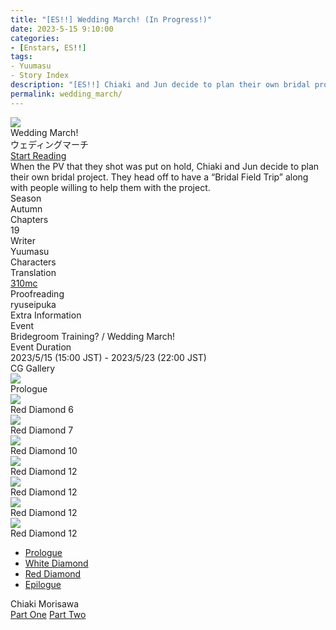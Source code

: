 ```yaml
---
title: "[ES!!] Wedding March! (In Progress!)"
date: 2023-5-15 9:10:00
categories:
- [Enstars, ES!!]
tags:
- Yuumasu
- Story Index
description: "[ES!!] Chiaki and Jun decide to plan their own bridal project. They head off to have a “Bridal Field Trip” along with people willing to help them with the project."
permalink: wedding_march/
---
```

<div class="preview-wrapper reverse" style="--storyColor:#5ac189;--storyColor-rgb:90,193,137;--storyColor-h:147.4;--storyColor-s:45.4%;--storyColor-l:55.5%;">
    <div class="grid-wrapper">
        <div class="preview-background" style="background-image: url('/img/es/eventstory/weddingmarch/chiakibcgframe.jpg')"></div>
        <div class="preview-box">
            <div class="title-area">
                <div class="title-area__title">Wedding March!</div>
                <div class="title-area__subtitle">ウェディングマーチ！</div>
                <div class="title-area__start"><a href="/wedding_march/prologue">Start Reading</a></div>
            </div>
            <div class="info-area">
                <div class="synopsis">
                    When the PV that they shot was put on hold, Chiaki and Jun decide to plan their own bridal project. They head off to have a “Bridal Field Trip” along with people willing to help them with the project.
                </div>
                <div class="info">
                    <div class="info-item season">
                        <div class="label">
                            Season
                        </div>
                        <div class="value">
                            Autumn
                        </div>
                    </div>
                    <div class="info-item chapters">
                        <div class="label">
                            Chapters
                        </div>
                        <div class="value">
                            19
                        </div>
                    </div>
                    <div class="info-item writer">
                        <div class="label">
                            Writer
                        </div>
                        <div class="value">
                            Yuumasu
                        </div>
                    </div>
                    <div class="info-item characters">
                        <div class="label">
                            Characters
                        </div>
                        <div class="value">
                        <a href="/categories/Enstars/Chiaki" character="Chiaki"></a>
                        <a href="/categories/Enstars/Jun" character="Jun"></a>
                        <a href="/categories/Enstars/Tatsumi" character="Tatsumi"></a>
                        <a href="/categories/Enstars/Nagisa" character="Nagisa"></a>
                        <a href="/categories/Enstars/Yuzuru" character="Yuzuru"></a>
                        <a href="/categories/Enstars/Shu" character="Shu"></a>
                        <a href="/categories/Enstars/Midori" character="Midori"></a>
                        <a href="/categories/Enstars/Makoto" character="Makoto"></a>
                        <a href="/categories/Enstars/Jin" character="Jin"></a>
                        <a href="/categories/Enstars/Akiomi" character="Akiomi"></a>
                        <a href="/categories/Enstars/Hajime" character="Hajime"></a>
                        <a href="/categories/Enstars/Eichi" character="Eichi"></a>
                        <a href="/categories/Enstars/Adonis" character="Adonis"></a>
                        <a href="/categories/Enstars/Izumi" character="Izumi"></a>
                        </div>
                    </div>
                    <div class="info-item tl">
                        <div class="label">
                            Translation
                        </div>
                        <div class="value">
                            <a href="/about">310mc</a>
                        </div>
                    </div>
                    <div class="info-item pr">
                        <div class="label">
                            Proofreading
                        </div>
                        <div class="value">
                            ryuseipuka
                        </div>
                    </div>
                </div>
            </div>
        </div>
    </div>
</div>

<!-- more -->

<style>
    .preview-wrapper {
        display: none;
    }
    @media (max-width: 567px) {
        .post-block {
            padding: 5px 10px 8px !important;
        }
    }
</style>
<div class="story-wrapper" style="--storyColor:#5ac189;--storyColor-rgb:90,193,137;--storyColor-h:147.4;--storyColor-s:45.4%;--storyColor-l:55.5%;">
    <div class="grid-wrapper">
        <div class="story-background" style="background: top/cover url(/img/es/eventstory/weddingmarch/junorigcg.jpg)"></div>
        <div class="story-box">
            <div class="story-cover">
                <div><img src="/img/es/eventstory/weddingmarch/chiakibcgframe.jpg"></div>
            </div>
            <div class="title-area">
                <div class="title-area__title">Wedding March!</div>
                <div class="title-area__subtitle">ウェディングマーチ</div>
                <div class="title-area__start">
                    <a href="/prologue">Start Reading</a>
                </div>
            </div>
            <div class="info-area">
                <div class="synopsis">
                    When the PV that they shot was put on hold, Chiaki and Jun decide to plan their own bridal project. They head off to have a “Bridal Field Trip” along with people willing to help them with the project.<!--撮影したPVがお蔵入りとなってしまい、 自分たちでブライダル企画を立てることになった千秋とジュン。企画に協力してくれるメンバーと共に、「ブライダル修学旅行」へと向かう。-->
                </div>
                <div class="info">
                    <div class="info-item season">
                        <div class="label">
                            Season
                        </div>
                        <div class="value">
                            Autumn
                        </div>
                    </div>
                    <div class="info-item chapters">
                        <div class="label">
                            Chapters
                        </div>
                        <div class="value">
                            19
                        </div>
                    </div>
                    <div class="info-item writer">
                        <div class="label">
                            Writer
                        </div>
                        <div class="value">
                            Yuumasu
                        </div>
                    </div>
                    <div class="info-item characters">
                        <div class="label">
                            Characters
                        </div>
                        <div class="value">
                        <a href="/categories/Enstars/Chiaki" character="Chiaki"></a>
                        <a href="/categories/Enstars/Jun" character="Jun"></a>
                        <a href="/categories/Enstars/Tatsumi" character="Tatsumi"></a>
                        <a href="/categories/Enstars/Nagisa" character="Nagisa"></a>
                        <a href="/categories/Enstars/Yuzuru" character="Yuzuru"></a>
                        <a href="/categories/Enstars/Shu" character="Shu"></a>
                        <a href="/categories/Enstars/Midori" character="Midori"></a>
                        <a href="/categories/Enstars/Makoto" character="Makoto"></a>
                        <a href="/categories/Enstars/Jin" character="Jin"></a>
                        <a href="/categories/Enstars/Akiomi" character="Akiomi"></a>
                        <a href="/categories/Enstars/Hajime" character="Hajime"></a>
                        <a href="/categories/Enstars/Eichi" character="Eichi"></a>
                        <a href="/categories/Enstars/Adonis" character="Adonis"></a>
                        <a href="/categories/Enstars/Izumi" character="Izumi"></a>
                        </div>
                    </div>
                    <div class="info-item tl">
                        <div class="label">
                            Translation
                        </div>
                        <div class="value">
                          <a href="/about">310mc</a>
                        </div>
                    </div>
                    <div class="info-item pr">
                        <div class="label">
                            Proofreading
                        </div>
                        <div class="value">
                            ryuseipuka
                        </div>
                    </div>
                </div>
                <div class="extra-area">
                    <div class="tab-header">
                        <div class="tab-header__name">Extra Information</div>
                    </div>
                    <div class="tab-content">
                        <div class="tab-item">
                            <div class="label">
                                Event
                            </div>
                            <div class="value">
                                Bridegroom Training? / Wedding March!
                            </div>
                        </div>
                        <div class="tab-item">
                            <div class="label">
                                Event Duration
                            </div>
                            <div class="value">
                                2023/5/15 (15:00 JST) - 2023/5/23 (22:00 JST)
                            </div>
                        </div>
                    </div>
                </div>
                <div class="cg-gallery">
                    <div class="tab-header">
                        <div class="tab-header__name">CG Gallery</div>
                    </div>
                    <div class="tab-content">
                        <div class="gallery">
                            <div class="gallery-item">
                                <div class="image">
                                    <img src="/img/es/eventstory/weddingmarch/chiakiorigcg.jpg">
                                </div>
                                <div class="caption">
                                    Prologue
                                </div>
                            </div>
                            <div class="gallery-item">
                                <div class="image">
                                    <img src="/img/es/eventstory/weddingmarch/tatsumiorigcg.jpg">
                                </div>
                                <div class="caption">
                                    Red Diamond 6
                                </div>
                            </div>
                            <div class="gallery-item">
                                <div class="image">
                                    <img src="/img/es/eventstory/weddingmarch/junorigcg.jpg">
                                </div>
                                <div class="caption">
                                    Red Diamond 7
                                </div>
                            </div>
                            <div class="gallery-item">
                                <div class="image">
                                    <img src="/img/es/eventstory/weddingmarch/nagisaorigcg.jpg">
                                </div>
                                <div class="caption">
                                    Red Diamond 10
                                </div>
                            </div>
                            <div class="gallery-item">
                                <div class="image">
                                    <img src="/img/es/eventstory/weddingmarch/tatsumibcg.jpg">
                                </div>
                                <div class="caption">
                                    Red Diamond 12
                                </div>
                            </div>
                            <div class="gallery-item">
                                <div class="image">
                                    <img src="/img/es/eventstory/weddingmarch/nagisabcg.jpg">
                                </div>
                                <div class="caption">
                                    Red Diamond 12
                                </div>
                            </div>
                            <div class="gallery-item">
                                <div class="image">
                                    <img src="/img/es/eventstory/weddingmarch/junbcg.jpg">
                                </div>
                                <div class="caption">
                                    Red Diamond 12
                                </div>
                            </div>
                            <div class="gallery-item">
                                <div class="image">
                                    <img src="/img/es/eventstory/weddingmarch/chiakibcg.jpg">
                                </div>
                                <div class="caption">
                                    Red Diamond 12
                                    </div>
                                </div>
                            </div>
                        </div>
                    </div>                
                </div>
            <div class="chapter-area">
                <div class="chapters">
                    <ul>
                        <li>
                            <a href="/prologue" id="none">Prologue</a>
                        </li>
                        <li>
                            <a href="" id="none">White Diamond</a>
                        </li>
                        <li>
                            <a href="" id="none">Red Diamond</a>
                        </li>
                        <li>
                            <a href="" id="none">Epilogue</a>
                        </li>
                    </ul>
                </div>
              <div class="mini-talks">
                    <div class="mini-talk">
                        <div class="mt-header">Chiaki Morisawa</div>
                        <div class="mt-content">
                        <div class="item">
                            <a href="minitalk/chiaki_1" id="none">Part One</a>
                            <a href="minitalk/chiaki_2" id="none">Part Two</a>
                            </div>
                        </div>
                    </div>
                    <!--<div class="mini-talk">
                        <div class="mt-header">Character</div>
                        <div class="mt-content">
                            <div class="item">
                            <a href="NOTRANSLATION" id="none">x</a>
                            <a href="NOTRANSLATION" id="none">x</a>
                            </div>
                        </div>
                    </div>
                    <div class="mini-talk">
                        <div class="mt-header">Character</div>
                        <div class="mt-content">
                            <div class="item">
                            <a href="NOTRANSLATION" id="none">x</a>
                            <a href="NOTRANSLATION" id="none">x</a>
                            </div>
                        </div>
                    </div>
                    <div class="mini-talk">
                        <div class="mt-header">Character</div>
                        <div class="mt-content">
                            <div class="item">
                            <a href="NOTRANSLATION" id="none">x</a>
                            <a href="NOTRANSLATION" id="none">x</a>
                            </div>
                        </div>
                    </div>-->
                </div>
            </div>
        </div>
    </div>
</div>
